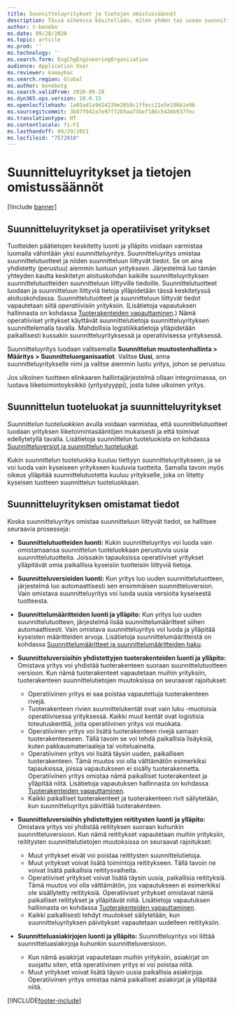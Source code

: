 ```yaml
---
title: Suunnitteluyritykset ja tietojen omistussäännöt
description: Tässä aiheessa käsitellään, miten yhden tai usean suunnitteluyrityksen avulla voidaan varmistaa, että tuotteiden päätiedot luodaan ja että niitä ylläpidetään keskitetysti. Suunnitteluyritys on yritys, joka omistaa suunnittelutuotteet ja sen suunnitteluun liittyvät tiedot.
author: t-benebo
ms.date: 09/28/2020
ms.topic: article
ms.prod: ''
ms.technology: ''
ms.search.form: EngChgEngineeringOrganization
audience: Application User
ms.reviewer: kamaybac
ms.search.region: Global
ms.author: benebotg
ms.search.validFrom: 2020-09-28
ms.dyn365.ops.version: 10.0.15
ms.openlocfilehash: 1a05ad1a9d24239e2659c1ffecc21e5e186b1e96
ms.sourcegitcommit: 3b87f042a7e97f72b5aa73bef186c5426b937fec
ms.translationtype: HT
ms.contentlocale: fi-FI
ms.lasthandoff: 09/29/2021
ms.locfileid: "7572910"
---
```

# <a name="engineering-companies-and-data-ownership-rules"></a>Suunnitteluyritykset ja tietojen omistussäännöt

[!include [banner](../includes/banner.md)]

## <a name="engineering-companies-and-operational-companies"></a>Suunnitteluyritykset ja operatiiviset yritykset

Tuotteiden päätietojen keskitetty luonti ja ylläpito voidaan varmistaa luomalla vähintään yksi *suunnitteluyritys*. Suunnitteluyritys omistaa suunnittelutuotteet ja niiden suunnitteluun liittyvät tiedot. Se on aina yhdistetty (perustuu) aiemmin luotuun *yritykseen*. Järjestelmä luo tämän yhteyden kautta keskitetyn aloituskohdan kaikille suunnitteluyrityksen suunnittelutuotteiden suunnitteluun liittyville tiedoille. Suunnittelutuotteet luodaan ja suunnitteluun liittyviä tietoja ylläpidetään tässä keskitetyssä aloituskohdassa. Suunnittelutuotteet ja suunnitteluun liittyvät tiedot vapautetaan siitä *operatiivisiin yrityksiin*. (Lisätietoja vapautuksen hallinnasta on kohdassa [Tuoterakenteiden vapauttaminen](release-product-structure.md).) Nämä operatiiviset yritykset käyttävät suunnittelutietoja suunnitteluyrityksen suunnittelemalla tavalla. Mahdollisia logistiikkatietoja ylläpidetään paikallisesti kussakin suunnitteluyrityksessä ja operatiivisessa yrityksessä.

Suunnitteluyritys luodaan valitsemalla **Suunnittelun muutostenhallinta \> Määritys \> Suunnitteluorganisaatiot**. Valitse **Uusi**, anna suunnitteluyritykselle nimi ja valitse aiemmin luotu yritys, johon se perustuu.

Jos ulkoinen tuotteen elinkaaren hallintajärjestelmä ollaan integroimassa, on luotava liiketoimintoyksikkö (yritystyyppi), josta tulee ulkoinen yritys.

## <a name="engineering-product-categories-and-engineering-companies"></a>Suunnittelun tuoteluokat ja suunnitteluyritykset

*Suunnittelun tuoteluokkien* avulla voidaan varmistaa, että suunnittelutuotteet luodaan yrityksen liiketoimintasääntöjen mukaisesti ja että toimivat edellytetyllä tavalla. Lisätietoja suunnittelun tuoteluokista on kohdassa [Suunnitteluversiot ja suunnittelun tuoteluokat](engineering-versions-product-category.md).

Kukin suunnittelun tuoteluokka kuuluu tiettyyn suunnitteluyritykseen, ja se voi luoda vain kyseiseen yritykseen kuuluvia tuotteita. Samalla tavoin myös oikeus ylläpitää suunnittelutuotetta kuuluu yritykselle, joka on liitetty kyseisen tuotteen suunnittelun tuoteluokkaan.

## <a name="data-that-is-owned-by-the-engineering-company"></a>Suunnitteluyrityksen omistamat tiedot

Koska suunnitteluyritys omistaa suunnitteluun liittyvät tiedot, se hallitsee seuraavia prosesseja:

- **Suunnittelutuotteiden luonti:** Kukin suunnitteluyritys voi luoda vain omistamaansa suunnittelun tuoteluokkaan perustuvia uusia suunnittelutuotteita. Joissakin tapauksissa operatiiviset yritykset ylläpitävät omia paikallisia kyseisiin tuotteisiin liittyviä tietoja.
- **Suunnitteluversioiden luonti:** Kun yritys luo uuden suunnittelutuotteen, järjestelmä luo automaattisesti sen ensimmäisen suunnitteluversion. Vain omistava suunnitteluyritys voi luoda uusia versioita kyseisestä tuotteesta.
- **Suunnittelumääritteiden luonti ja ylläpito:** Kun yritys luo uuden suunnittelutuotteen, järjestelmä lisää suunnittelumääritteet siihen automaattisesti. Vain omistava suunnitteluyritys voi luoda ja ylläpitää kyseisten määritteiden arvoja. Lisätietoja suunnittelumääritteistä on kohdassa [Suunnittelumääritteet ja suunnittelumääritteiden haku](engineering-attributes-and-search.md).
- **Suunnitteluversioihin yhdistettyjen tuoterakenteiden luonti ja ylläpito:** Omistava yritys voi yhdistää tuoterakenteen suoraan suunnittelutuotteen versioon. Kun nämä tuoterakenteet vapautetaan muihin yrityksiin, tuoterakenteen suunnittelutietojen muutoksissa on seuraavat rajoitukset:

    - Operatiivinen yritys ei saa poistaa vapautettuja tuoterakenteen rivejä.
    - Tuoterakenteen rivien suunnittelukentät ovat vain luku -muotoisia operatiivisessa yrityksessä. Kaikki muut kentät ovat logistisia toteutuskenttiä, joita operatiivinen yritys voi muokata.
    - Operatiivinen yritys voi lisätä tuoterakenteen rivejä samaan tuoterakenteeseen. Tällä tavoin se voi tehdä paikallisia lisäyksiä, kuten pakkausmateriaaleja tai voiteluaineita.
    - Operatiivinen yritys voi lisätä täysin uuden, paikallisen tuoterakenteen. Tämä muutos voi olla välttämätön esimerkiksi tapauksissa, joissa vapautukseen ei sisälly tuoterakennetta. Operatiivinen yritys omistaa nämä paikalliset tuoterakenteet ja ylläpitää niitä. Lisätietoja vapautuksen hallinnasta on kohdassa [Tuoterakenteiden vapauttaminen](release-product-structure.md).
    - Kaikki paikalliset tuoterakenteet ja tuoterakenteen rivit säilytetään, kun suunnitteluyritys päivittää tuoterakenteen.

- **Suunnitteluversioihin yhdistettyjen reititysten luonti ja ylläpito:** Omistava yritys voi yhdistää reitityksen suoraan kuhunkin suunnitteluversioon. Kun nämä reititykset vapautetaan muihin yrityksiin, reititysten suunnittelutietojen muutoksissa on seuraavat rajoitukset:

    - Muut yritykset eivät voi poistaa reititysten suunnittelutietoja.
    - Muut yritykset voivat lisätä toimintoja reititykseen. Tällä tavoin ne voivat lisätä paikallisia reititysvaiheita.
    - Operatiiviset yritykset voivat lisätä täysin uusia, paikallisia reitityksiä. Tämä muutos voi olla välttämätön, jos vapautukseen ei esimerkiksi ole sisällytetty reitityksiä. Operatiiviset yritykset omistavat nämä paikalliset reititykset ja ylläpitävät niitä. Lisätietoja vapautuksen hallinnasta on kohdassa [Tuoterakenteiden vapauttaminen](release-product-structure.md).
    - Kaikki paikallisesti tehdyt muutokset säilytetään, kun suunnitteluyrityksen päivitykset vapautetaan uudelleen reitityksiin.

- **Suunnitteluasiakirjojen luonti ja ylläpito:** Suunnitteluyritys voi liittää suunnitteluasiakirjoja kuhunkin suunnitteluversioon.

    - Kun nämä asiakirjat vapautetaan muihin yrityksiin, asiakirjat on suojattu siten, että operatiivinen yritys ei voi poistaa niitä.
    - Muut yritykset voivat lisätä täysin uusia paikallisia asiakirjoja. Operatiivinen yritys omistaa nämä paikalliset asiakirjat ja ylläpitää niitä.


[!INCLUDE[footer-include](../../includes/footer-banner.md)]